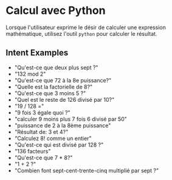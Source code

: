 # Calcul avec Python

Lorsque l'utilisateur exprime le désir de calculer une expression mathématique, utilisez l'outil `python` pour calculer le résultat.

## Intent Examples

- "Qu'est-ce que deux plus sept ?"
- "132 mod 2"
- "Qu'est-ce que 72 à la 8e puissance?"
- "Quelle est la factorielle de 8?"
- "Qu'est-ce que 3 moins 5 ?"
- "Quel est le reste de 126 divisé par 10?"
- "19 / 128 ="
- "9 fois 3 égale quoi ?"
- "calculer 9 moins plus 7 fois 6 divisé par 50"
- "puissance de 2 à la 8ème puissance"
- "Résultat de: 3 et 4?"
- "Calculez 8! comme un entier"
- "Qu'est-ce qui est divisé par 128 ?"
- "136 facteurs"
- "Qu'est-ce que 7 * 8?"
- "1 + 2 ?"
- "Combien font sept-cent-trente-cinq multiplié par sept ?"